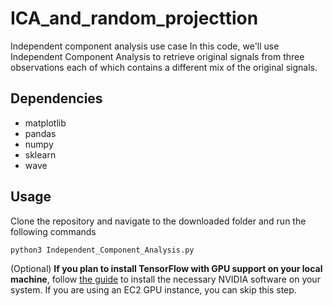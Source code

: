 # ICA_and_random_projecttion
Independent component analysis use case
In this code, we'll use Independent Component Analysis to retrieve original signals from three observations each of which contains a different mix of the original signals. 

## Dependencies
- matplotlib
- pandas
- numpy
- sklearn
- wave

## Usage
Clone the repository and navigate to the downloaded folder and run the following commands

`python3 Independent_Component_Analysis.py`


(Optional) __If you plan to install TensorFlow with GPU support on your local machine__, follow [the guide](https://www.tensorflow.org/install/) to install the necessary NVIDIA software on your system.  If you are using an EC2 GPU instance, you can skip this step.


